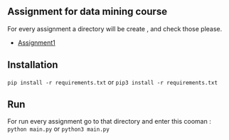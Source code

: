 ## Assignment for data mining course
For every assignment a directory will be create , and check those please.

* [Assignment1](./assignment1)

## Installation
`pip install -r requirements.txt` or `pip3 install -r requirements.txt`

## Run
For run every assignment go to that directory and enter this cooman :
`python main.py` or `python3 main.py` 
